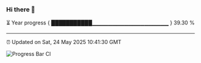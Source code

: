 ### Hi there 👋

⏳ Year progress { ███████████▁▁▁▁▁▁▁▁▁▁▁▁▁▁▁▁▁▁▁ } 39.30 %

---

⏰ Updated on Sat, 24 May 2025 10:41:30 GMT

![Progress Bar CI](https://github.com/IshwaranRudhara/GIT-ACTION/workflows/Progress%20Bar%20CI/badge.svg)
